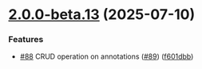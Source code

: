 # [2.0.0-beta.13](https://github.com/GhentCDH/vue_component_annotated_text/compare/v2.0.0-beta.12...v2.0.0-beta.13) (2025-07-10)


### Features

* [#88](https://github.com/GhentCDH/vue_component_annotated_text/issues/88) CRUD operation on annotations ([#89](https://github.com/GhentCDH/vue_component_annotated_text/issues/89)) ([f601dbb](https://github.com/GhentCDH/vue_component_annotated_text/commit/f601dbb042b7475ce2dbef3f2351162210155fbf))



